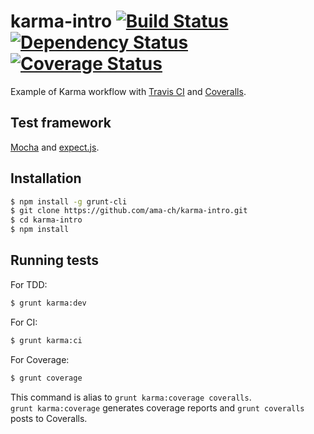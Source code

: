 karma-intro [![Build Status](https://travis-ci.org/ama-ch/karma-intro.png?branch=master)](https://travis-ci.org/ama-ch/karma-intro) [![Dependency Status](https://david-dm.org/ama-ch/karma-intro.png)](https://david-dm.org/ama-ch/karma-intro) [![Coverage Status](https://coveralls.io/repos/ama-ch/karma-intro/badge.png)](https://coveralls.io/r/ama-ch/karma-intro?branch=coveralls-setting)
===========

Example of Karma workflow with [Travis CI](https://travis-ci.org/) and [Coveralls](https://coveralls.io/).

## Test framework

[Mocha](http://visionmedia.github.io/mocha/) and [expect.js](https://github.com/LearnBoost/expect.js/).

## Installation

```bash
$ npm install -g grunt-cli
$ git clone https://github.com/ama-ch/karma-intro.git
$ cd karma-intro
$ npm install
```

## Running tests

For TDD:

```bash
$ grunt karma:dev
```

For CI:

```bash
$ grunt karma:ci
```

For Coverage:

```bash
$ grunt coverage
```

This command is alias to `grunt karma:coverage coveralls`.  
`grunt karma:coverage` generates coverage reports and `grunt coveralls` posts to Coveralls.
